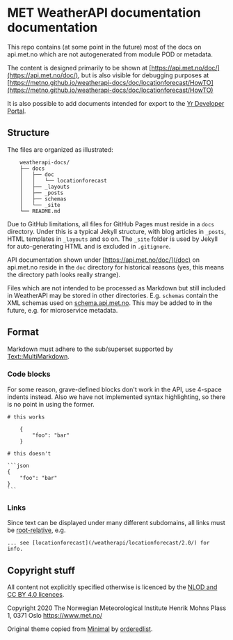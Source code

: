 
# MET WeatherAPI documentation documentation

This repo contains (at some point in the future) most of the docs on
api.met.no which are not autogenerated from module POD or metadata.

The content is designed primarily to be shown at
[https://api.met.no/doc/](https://api.met.no/doc/),
but is also visible for debugging purposes at
[https://metno.github.io/weatherapi-docs/doc/locationforecast/HowTO](https://metno.github.io/weatherapi-docs/doc/locationforecast/HowTO)

It is also possible to add documents intended for export
to the [Yr Developer Portal](https://developer.yr.no/).

## Structure

The files are organized as illustrated:

```
    weatherapi-docs/
    ├── docs
    │   ├── doc
    │   │   └── locationforecast
    │   ├── _layouts
    │   ├── _posts
    │   ├── schemas
    │   └── _site
    └── README.md
```

Due to GitHub limitations, all files for GitHub Pages must reside in a `docs` directory.
Under this is a typical Jekyll structure, with blog articles in `_posts`,
HTML templates in `_layouts` and so on. The `_site` folder is used by Jekyll
for auto-generating HTML and is excluded in `.gitignore`.

API documentation shown under [https://api.met.no/doc/](/doc) on api.met.no
reside in the `doc` directory for historical reasons (yes, this means the directory
path looks really strange).

Files which are not intended to be processed as Markdown but still included
in WeatherAPI may be stored in other directories. E.g. `schemas` contain the XML
schemas used on
[schema.api.met.no](https://schema.api.met.no/schemas/).
This may be added to in the future, e.g. for microservice metadata.


## Format

Markdown must adhere to the sub/superset supported by
[Text::MultiMarkdown](https://metacpan.org/pod/Text::MultiMarkdown).

### Code blocks

For some reason, grave-defined blocks don't work in the API, use 4-space indents instead.
Also we have not implemented syntax highlighting, so there is no point in using the former.

    # this works

        {
            "foo": "bar"
        }

    # this doesn't

    ```json
    {
        "foo": "bar"
    }
    ```

### Links

Since text can be displayed under many different subdomains, all links must
be [root-relative](https://www.w3.org/TR/WD-html40-970917/htmlweb.html#h-5.1.2),
e.g.

    ... see [locationforecast](/weatherapi/locationforecast/2.0/) for info.

## Copyright stuff

All content not explicitly specified otherwise is licenced by the [NLOD
and CC BY 4.0 licences](https://api.met.no/license_data.html).

Copyright 2020 The Norwegian Meteorological Institute
Henrik Mohns Plass 1, 0371 Oslo
https://www.met.no/

Original theme copied from [Minimal](https://github.com/pages-themes/minimal)
by [orderedlist](https://github.com/orderedlist).
